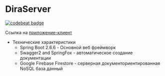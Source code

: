 # DiraServer
[![codebeat badge](https://codebeat.co/badges/484c60d4-0124-449c-b1cf-fd0fbe422627)](https://codebeat.co/projects/github-com-albatovk-simpriser-master)

Ссылка на [приложение-клиент](https://github.com/AlbatovK/Dira) 
* Технические характеристики
  * Spring Boot 2.6.6 - Основной веб фреймворк  
  * Swagger2 and SpringFox - автоматическое создание документации 
  * Google Firebase Firestore - серверная документориентированная NoSQL база данный
